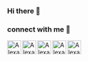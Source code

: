 ### Hi there 👋

### connect with me 👋
<a href="https://twitter.com/ale_grapes">
  <img align="left" alt="Alexandr Vinogradov`s Twitter" width="32px" src="https://cdn.jsdelivr.net/npm/simple-icons@v3/icons/twitter.svg" />
</a>
<a href="https://www.linkedin.com/in/ale-grapes/">
  <img align="left" alt="Alexandr Vinogradov`s Linkdein" width="32px" src="https://cdn.jsdelivr.net/npm/simple-icons@v3/icons/linkedin.svg" />
</a>
<a href="https://github.com/AlexandrVinogradov">
  <img align="left" alt="Alexandr Vinogradov`s Github" width="32px" src="https://cdn.jsdelivr.net/npm/simple-icons@v3/icons/github.svg" />
</a>
<a href="https://www.instagram.com/ale.grapes/">
  <img align="left" alt="Alexandr Vinogradov`s Instagram" width="32px" src="https://cdn.jsdelivr.net/npm/simple-icons@v3/icons/instagram.svg" />
</a>
<a href="https://t.me/ale_grapes">
  <img align="left" alt="Alexandr Vinogradov`s Telegram" width="32px" src="https://cdn.jsdelivr.net/npm/simple-icons@v3/icons/telegram.svg" />
</a>

<br />

<!--
**AlexandrVinogradov/AlexandrVinogradov** is a ✨ _special_ ✨ repository because its `README.md` (this file) appears on your GitHub profile.
Here are some ideas to get you started:

- 🔭 I’m currently working on ...
- 🌱 I’m currently learning ...
- 👯 I’m looking to collaborate on ...
- 🤔 I’m looking for help with ...
- 💬 Ask me about ...
- 📫 How to reach me: ...
- 😄 Pronouns: ...
- ⚡ Fun fact: ...
-->
